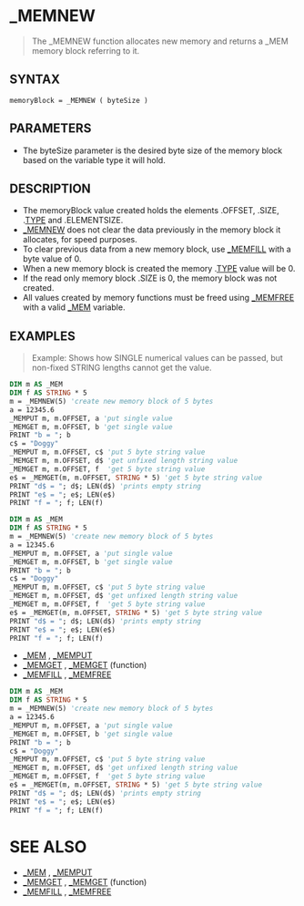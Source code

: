 # _MEMNEW
> The _MEMNEW function allocates new memory and returns a _MEM memory block referring to it.

## SYNTAX
`memoryBlock = _MEMNEW ( byteSize )`

## PARAMETERS
* The byteSize parameter is the desired byte size of the memory block based on the variable type it will hold.


## DESCRIPTION
* The memoryBlock value created holds the elements .OFFSET, .SIZE, .[TYPE](TYPE.md) and .ELEMENTSIZE.
* [_MEMNEW](_MEMNEW.md) does not clear the data previously in the memory block it allocates, for speed purposes.
* To clear previous data from a new memory block, use [_MEMFILL](_MEMFILL.md) with a byte value of 0.
* When a new memory block is created the memory .[TYPE](TYPE.md) value will be 0.
* If the read only memory block .SIZE is 0, the memory block was not created.
* All values created by memory functions must be freed using [_MEMFREE](_MEMFREE.md) with a valid [_MEM](_MEM.md) variable.


## EXAMPLES
> Example: Shows how SINGLE numerical values can be passed, but non-fixed STRING lengths cannot get the value.

```vb
DIM m AS _MEM
DIM f AS STRING * 5
m = _MEMNEW(5) 'create new memory block of 5 bytes
a = 12345.6
_MEMPUT m, m.OFFSET, a 'put single value
_MEMGET m, m.OFFSET, b 'get single value
PRINT "b = "; b
c$ = "Doggy"
_MEMPUT m, m.OFFSET, c$ 'put 5 byte string value
_MEMGET m, m.OFFSET, d$ 'get unfixed length string value
_MEMGET m, m.OFFSET, f  'get 5 byte string value
e$ = _MEMGET(m, m.OFFSET, STRING * 5) 'get 5 byte string value
PRINT "d$ = "; d$; LEN(d$) 'prints empty string
PRINT "e$ = "; e$; LEN(e$)
PRINT "f = "; f; LEN(f)
```


```vb
DIM m AS _MEM
DIM f AS STRING * 5
m = _MEMNEW(5) 'create new memory block of 5 bytes
a = 12345.6
_MEMPUT m, m.OFFSET, a 'put single value
_MEMGET m, m.OFFSET, b 'get single value
PRINT "b = "; b
c$ = "Doggy"
_MEMPUT m, m.OFFSET, c$ 'put 5 byte string value
_MEMGET m, m.OFFSET, d$ 'get unfixed length string value
_MEMGET m, m.OFFSET, f  'get 5 byte string value
e$ = _MEMGET(m, m.OFFSET, STRING * 5) 'get 5 byte string value
PRINT "d$ = "; d$; LEN(d$) 'prints empty string
PRINT "e$ = "; e$; LEN(e$)
PRINT "f = "; f; LEN(f)
```

* [_MEM](_MEM.md) , [_MEMPUT](_MEMPUT.md)
* [_MEMGET](_MEMGET.md) , [_MEMGET](_MEMGET.md) (function)
* [_MEMFILL](_MEMFILL.md) , [_MEMFREE](_MEMFREE.md)

```vb
DIM m AS _MEM
DIM f AS STRING * 5
m = _MEMNEW(5) 'create new memory block of 5 bytes
a = 12345.6
_MEMPUT m, m.OFFSET, a 'put single value
_MEMGET m, m.OFFSET, b 'get single value
PRINT "b = "; b
c$ = "Doggy"
_MEMPUT m, m.OFFSET, c$ 'put 5 byte string value
_MEMGET m, m.OFFSET, d$ 'get unfixed length string value
_MEMGET m, m.OFFSET, f  'get 5 byte string value
e$ = _MEMGET(m, m.OFFSET, STRING * 5) 'get 5 byte string value
PRINT "d$ = "; d$; LEN(d$) 'prints empty string
PRINT "e$ = "; e$; LEN(e$)
PRINT "f = "; f; LEN(f)
```



# SEE ALSO
* [_MEM](_MEM.md) , [_MEMPUT](_MEMPUT.md)
* [_MEMGET](_MEMGET.md) , [_MEMGET](_MEMGET.md) (function)
* [_MEMFILL](_MEMFILL.md) , [_MEMFREE](_MEMFREE.md)

